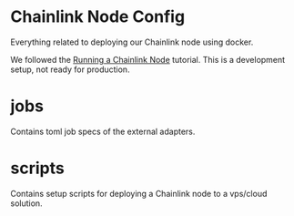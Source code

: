 # Chainlink Node Config
Everything related to deploying our Chainlink node using docker.

We followed the [Running a Chainlink Node](https://www.youtube.com/watch?v=DO3O6ZUtwbs) tutorial. This is a development setup, not ready for production.

# jobs
Contains toml job specs of the external adapters.

# scripts
Contains setup scripts for deploying a Chainlink node to a vps/cloud solution.